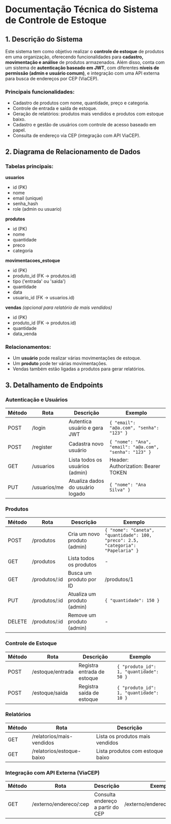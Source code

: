 # Documentação Técnica do Sistema de Controle de Estoque

## 1. Descrição do Sistema

Este sistema tem como objetivo realizar o **controle de estoque** de produtos em uma organização, oferecendo funcionalidades para **cadastro, movimentação e análise** de produtos armazenados. Além disso, conta com um sistema de **autenticação baseado em JWT**, com diferentes **níveis de permissão (admin e usuário comum)**, e integração com uma API externa para busca de endereços por CEP (ViaCEP).

### Principais funcionalidades:

* Cadastro de produtos com nome, quantidade, preço e categoria.
* Controle de entrada e saída de estoque.
* Geração de relatórios: produtos mais vendidos e produtos com estoque baixo.
* Cadastro e gestão de usuários com controle de acesso baseado em papel.
* Consulta de endereço via CEP (integração com API ViaCEP).

## 2. Diagrama de Relacionamento de Dados

### Tabelas principais:

**usuarios**

* id (PK)
* nome
* email (unique)
* senha\_hash
* role (admin ou usuario)

**produtos**

* id (PK)
* nome
* quantidade
* preco
* categoria

**movimentacoes\_estoque**

* id (PK)
* produto\_id (FK -> produtos.id)
* tipo ('entrada' ou 'saida')
* quantidade
* data
* usuario\_id (FK -> usuarios.id)

**vendas** *(opcional para relatório de mais vendidos)*

* id (PK)
* produto\_id (FK -> produtos.id)
* quantidade
* data\_venda

### Relacionamentos:

* Um **usuário** pode realizar várias movimentações de estoque.
* Um **produto** pode ter várias movimentações.
* Vendas também estão ligadas a produtos para gerar relatórios.

## 3. Detalhamento de Endpoints

### Autenticação e Usuários

| Método | Rota         | Descrição                        | Exemplo                                                 |
| ------ | ------------ | -------------------------------- | ------------------------------------------------------- |
| POST   | /login       | Autentica usuário e gera JWT     | `{ "email": "a@a.com", "senha": "123" }`                |
| POST   | /register    | Cadastra novo usuário            | `{ "nome": "Ana", "email": "a@a.com", "senha": "123" }` |
| GET    | /usuarios    | Lista todos os usuários (admin)  | Header: Authorization: Bearer TOKEN                     |
| PUT    | /usuarios/me | Atualiza dados do usuário logado | `{ "nome": "Ana Silva" }`                               |

### Produtos

| Método | Rota           | Descrição                    | Exemplo                                                                           |
| ------ | -------------- | ---------------------------- | --------------------------------------------------------------------------------- |
| POST   | /produtos      | Cria um novo produto (admin) | `{ "nome": "Caneta", "quantidade": 100, "preco": 2.5, "categoria": "Papelaria" }` |
| GET    | /produtos      | Lista todos os produtos      | -                                                                                 |
| GET    | /produtos/\:id | Busca um produto por ID      | /produtos/1                                                                       |
| PUT    | /produtos/\:id | Atualiza um produto (admin)  | `{ "quantidade": 150 }`                                                           |
| DELETE | /produtos/\:id | Remove um produto (admin)    | -                                                                                 |

### Controle de Estoque

| Método | Rota             | Descrição                   | Exemplo                                 |
| ------ | ---------------- | --------------------------- | --------------------------------------- |
| POST   | /estoque/entrada | Registra entrada de estoque | `{ "produto_id": 1, "quantidade": 50 }` |
| POST   | /estoque/saida   | Registra saída de estoque   | `{ "produto_id": 1, "quantidade": 10 }` |

### Relatórios

| Método | Rota                      | Descrição                        |
| ------ | ------------------------- | -------------------------------- |
| GET    | /relatorios/mais-vendidos | Lista os produtos mais vendidos  |
| GET    | /relatorios/estoque-baixo | Lista produtos com estoque baixo |

### Integração com API Externa (ViaCEP)

| Método | Rota                    | Descrição                         | Exemplo                    |
| ------ | ----------------------- | --------------------------------- | -------------------------- |
| GET    | /externo/endereco/\:cep | Consulta endereço a partir do CEP | /externo/endereco/01001000 |



